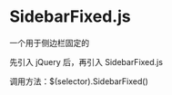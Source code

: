 # SidebarFixed.js

一个用于侧边栏固定的


先引入 jQuery 后，再引入 SidebarFixed.js 


调用方法：$(selector).SidebarFixed() 
